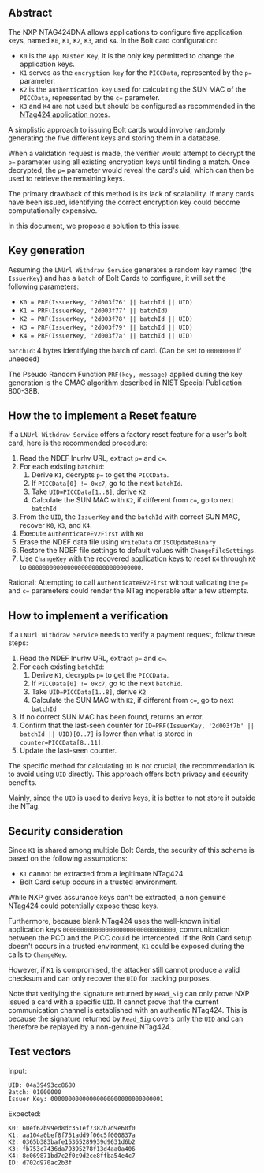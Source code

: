 ## Abstract

The NXP NTAG424DNA allows applications to configure five application keys, named `K0`, `K1`, `K2`, `K3`, and `K4`. In the Bolt card configuration:

* `K0` is the `App Master Key`, it is the only key permitted to change the application keys.
* `K1` serves as the `encryption key` for the `PICCData`, represented by the `p=` parameter.
* `K2` is the `authentication key` used for calculating the SUN MAC of the `PICCData`, represented by the `c=` parameter.
* `K3` and `K4` are not used but should be configured as recommended in the [NTag424 application notes](https://www.nxp.com/docs/en/application-note/AN12196.pdf).

A simplistic approach to issuing Bolt cards would involve randomly generating the five different keys and storing them in a database.

When a validation request is made, the verifier would attempt to decrypt the `p=` parameter using all existing encryption keys until finding a match. Once decrypted, the `p=` parameter would reveal the card's uid, which can then be used to retrieve the remaining keys.

The primary drawback of this method is its lack of scalability. If many cards have been issued, identifying the correct encryption key could become computationally expensive.

In this document, we propose a solution to this issue.

## Key generation

Assuming the `LNUrl Withdraw Service` generates a random key named (the `IssuerKey`) and has a `batch` of Bolt Cards to configure, it will set the following parameters:

* `K0 = PRF(IssuerKey, '2d003f76' || batchId || UID)`
* `K1 = PRF(IssuerKey, '2d003f77' || batchId)`
* `K2 = PRF(IssuerKey, '2d003f78' || batchId || UID)`
* `K3 = PRF(IssuerKey, '2d003f79' || batchId || UID)`
* `K4 = PRF(IssuerKey, '2d003f7a' || batchId || UID)`

`batchId`: 4 bytes identifying the batch of card. (Can be set to `00000000` if uneeded)

The Pseudo Random Function `PRF(key, message)` applied during the key generation is the CMAC algorithm described in NIST Special Publication 800-38B.

## How the to implement a Reset feature

If a `LNUrl Withdraw Service` offers a factory reset feature for a user's bolt card, here is the recommended procedure:

1. Read the NDEF lnurlw URL, extract `p=` and `c=`.
2. For each existing `batchId`:
    1. Derive `K1`, decrypts `p=` to get the `PICCData`.
    2. If `PICCData[0] != 0xc7`, go to the next `batchId`.
    3. Take `UID=PICCData[1..8]`, derive `K2`
    4. Calculate the SUN MAC with `K2`, if different from `c=`, go to next `batchId`
3. From the `UID`, the `IssuerKey` and the `batchId` with correct SUN MAC, recover `K0`, `K3`, and `K4`.
5. Execute `AuthenticateEV2First` with `K0`
6. Erase the NDEF data file using `WriteData` or `ISOUpdateBinary`
7. Restore the NDEF file settings to default values with `ChangeFileSettings`.
8. Use `ChangeKey` with the recovered application keys to reset `K4` through `K0` to `00000000000000000000000000000000`.

Rational: Attempting to call `AuthenticateEV2First` without validating the `p=` and `c=` parameters could render the NTag inoperable after a few attempts.

## How to implement a verification

If a `LNUrl Withdraw Service` needs to verify a payment request, follow these steps:

1. Read the NDEF lnurlw URL, extract `p=` and `c=`.
2. For each existing `batchId`:
    1. Derive `K1`, decrypts `p=` to get the `PICCData`.
    2. If `PICCData[0] != 0xc7`, go to the next `batchId`.
    3. Take `UID=PICCData[1..8]`, derive `K2`
    4. Calculate the SUN MAC with `K2`, if different from `c=`, go to next `batchId`
3. If no correct SUN MAC has been found, returns an error.
3. Confirm that the last-seen counter for `ID=PRF(IssuerKey, '2d003f7b' || batchId || UID)[0..7]` is lower than what is stored in `counter=PICCData[8..11]`.
4. Update the last-seen counter.

The specific method for calculating `ID` is not crucial; the recommendation is to avoid using `UID` directly. This approach offers both privacy and security benefits.

Mainly, since the `UID` is used to derive keys, it is better to not store it outside the NTag.

## Security consideration

Since `K1` is shared among multiple Bolt Cards, the security of this scheme is based on the following assumptions:

* `K1` cannot be extracted from a legitimate NTag424.
* Bolt Card setup occurs in a trusted environment.

While NXP gives assurance keys can't be extracted, a non genuine NTag424 could potentially expose these keys.

Furthermore, because blank NTag424 uses the well-known initial application keys `00000000000000000000000000000000`, communication between the PCD and the PICC could be intercepted. If the Bolt Card setup doesn't occurs in a trusted environment, `K1` could be exposed during the calls to `ChangeKey`.

However, if `K1` is compromised, the attacker still cannot produce a valid checksum and can only recover the `UID` for tracking purposes.

Note that verifying the signature returned by `Read_Sig` can only prove NXP issued a card with a specific `UID`. It cannot prove that the current communication channel is established with an authentic NTag424. This is because the signature returned by `Read_Sig` covers only the `UID` and can therefore be replayed by a non-genuine NTag424.

## Test vectors

Input:
```
UID: 04a39493cc8680
Batch: 01000000
Issuer Key: 00000000000000000000000000000001
```

Expected:

```
K0: 60ef62b99ed8dc351ef7382b7d9e60f0
K1: aa104a0bef8f751add9f06c5f000837a
K2: 0365b383bafe15365289939d9631d6b2
K3: fb753c7436da79395278f13d4aa0a406
K4: 8e069871bd7c2f0c9d2ce8ffba54e4c7
ID: d702d970ac2b3f
```
